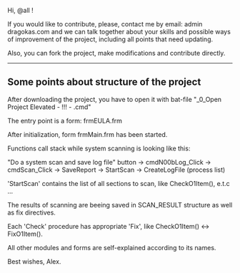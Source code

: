 Hi, @all !

If you would like to contribute, please, contact me by email: admin <doggy> dragokas.com
and we can talk together about your skills and possible ways of improvement of the project, including all points that need updating.

Also, you can fork the project, make modifications and contribute directly.

--------------------------------------------
Some points about structure of the project
--------------------------------------------

After downloading the project, you have to open it with bat-file "_0_Open Project Elevated  - !!! - .cmd"

The entry point is a form: frmEULA.frm

After initialization, form frmMain.frm has been started.

Functions call stack while system scanning is looking like this:

"Do a system scan and save log file" button -> cmdN00bLog_Click -> cmdScan_Click -> SaveReport -> StartScan -> CreateLogFile (process list)

'StartScan' contains the list of all sections to scan, like CheckO1Item(), e.t.c ...

The results of scanning are beeing saved in SCAN_RESULT structure as well as fix directives.

Each 'Check' procedure has appropriate 'Fix', like CheckO1Item() <-> FixO1Item().

All other modules and forms are self-explained according to its names.

Best wishes,
Alex.